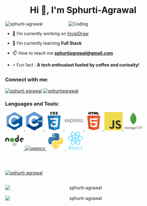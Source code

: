 <h1 align="center">Hi 👋, I'm Sphurti-Agrawal</h1>
<img align="right" alt="Coding" width="300" src="https://i.pinimg.com/564x/b6/ed/46/b6ed463d2829bef959328b59c5efccc2.jpg")
<p align="left"> <img src="https://komarev.com/ghpvc/?username=sphurti-agrawal&label=Profile%20views&color=0e75b6&style=flat" alt="sphurti-agrawal" /> </p>



- 🔭 I’m currently working on [InvisiDraw](https://github.com/Sphurti-Agrawal/InvisiDraw)

- 🌱 I’m currently learning **Full Stack**

- 📫 How to reach me **sphurtiagrawal@gmail.com**

- ⚡ Fun fact : **A tech enthusiast fueled by coffee and curiosity!**

<h3 align="left">Connect with me:</h3>
<p align="left">
<a href="https://linkedin.com/in/sphurti agrawal" target="blank"><img align="center" src="https://raw.githubusercontent.com/rahuldkjain/github-profile-readme-generator/master/src/images/icons/Social/linked-in-alt.svg" alt="sphurti agrawal" height="30" width="40" /></a>
<a href="https://www.hackerrank.com/sphurtiagrawal" target="blank"><img align="center" src="https://raw.githubusercontent.com/rahuldkjain/github-profile-readme-generator/master/src/images/icons/Social/hackerrank.svg" alt="sphurtiagrawal" height="30" width="40" /></a>
</p>

<h3 align="left">Languages and Tools:</h3>
<p align="left"> <a href="https://www.cprogramming.com/" target="_blank" rel="noreferrer"> <img src="https://raw.githubusercontent.com/devicons/devicon/master/icons/c/c-original.svg" alt="c" width="60" height="60"/> </a> <a href="https://www.w3schools.com/cpp/" target="_blank" rel="noreferrer"> <img src="https://raw.githubusercontent.com/devicons/devicon/master/icons/cplusplus/cplusplus-original.svg" alt="cplusplus" width="60" height="60"/> </a> <a href="https://www.w3schools.com/css/" target="_blank" rel="noreferrer"> <img src="https://raw.githubusercontent.com/devicons/devicon/master/icons/css3/css3-original-wordmark.svg" alt="css3" width="60" height="60"/> </a> <a href="https://expressjs.com" target="_blank" rel="noreferrer"> <img src="https://raw.githubusercontent.com/devicons/devicon/master/icons/express/express-original-wordmark.svg" alt="express" width="60" height="60"/> </a> <a href="https://www.w3.org/html/" target="_blank" rel="noreferrer"> <img src="https://raw.githubusercontent.com/devicons/devicon/master/icons/html5/html5-original-wordmark.svg" alt="html5" width="60" height="60"/> </a> <a href="https://developer.mozilla.org/en-US/docs/Web/JavaScript" target="_blank" rel="noreferrer"> <img src="https://raw.githubusercontent.com/devicons/devicon/master/icons/javascript/javascript-original.svg" alt="javascript" width="60" height="60"/> </a> <a href="https://www.mongodb.com/" target="_blank" rel="noreferrer"> <img src="https://raw.githubusercontent.com/devicons/devicon/master/icons/mongodb/mongodb-original-wordmark.svg" alt="mongodb" width="60" height="60"/> </a> <a href="https://nodejs.org" target="_blank" rel="noreferrer"> <img src="https://raw.githubusercontent.com/devicons/devicon/master/icons/nodejs/nodejs-original-wordmark.svg" alt="nodejs" width="60" height="60"/> </a> <a href="https://opencv.org/" target="_blank" rel="noreferrer"> <img src="https://www.vectorlogo.zone/logos/opencv/opencv-icon.svg" alt="opencv" width="60" height="60"/> </a> <a href="https://www.python.org" target="_blank" rel="noreferrer"> <img src="https://raw.githubusercontent.com/devicons/devicon/master/icons/python/python-original.svg" alt="python" width="60" height="60"/> </a> <a href="https://reactjs.org/" target="_blank" rel="noreferrer"> <img src="https://raw.githubusercontent.com/devicons/devicon/master/icons/react/react-original-wordmark.svg" alt="react" width="60" height="60"/> </a> </p><br><br>
<p align="left"> <a href="https://github.com/ryo-ma/github-profile-trophy"><img src="https://github-profile-trophy.vercel.app/?username=sphurti-agrawal" alt="sphurti-agrawal" /></a> </p><br>

<div style="text-align: center;">
  <img src="https://github-readme-stats.vercel.app/api/top-langs?username=sphurti-agrawal&show_icons=true&locale=en&layout=compact" alt="sphurti-agrawal" style="display: block; margin: 0 auto;" />
  <br>
  <img src="https://github-readme-stats.vercel.app/api?username=sphurti-agrawal&show_icons=true&locale=en" alt="sphurti-agrawal" style="display: block; margin: 0 auto;" />
</div>
